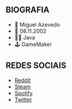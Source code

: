 ## BIOGRAFIA
- 💜 Miguel Azevedo
- 🎂 08.11.2002
- 👨‍💻 Java
- 🕹️ GameMaker
## REDES SOCIAIS
- [Reddit](https://www.reddit.com/user/ImMigsss)
- [Steam](https://steamcommunity.com/id/ImMigsss/)
- [Spotify](https://open.spotify.com/user/6jotva4ub39c53cpaiph7iune)
- [Twitter](https://twitter.com/ImMigsss)
